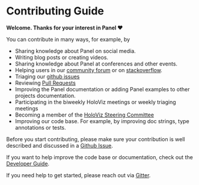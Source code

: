 # Contributing Guide

**Welcome. Thanks for your interest in Panel ❤️**

You can contribute in many ways, for example, by

- Sharing knowledge about Panel on social media.
- Writing blog posts or creating videos.
- Sharing knowledge about Panel at conferences and other events.
- Helping users in our [community forum](https://discourse.holoviz.org/) or on [stackoverflow](https://stackoverflow.com/questions/tagged/holoviz-panel).
- Triaging our [github issues](https://github.com/holoviz/panel/issues)
- Reviewing [Pull Requests](https://github.com/holoviz/panel/pulls)
- Improving the Panel documentation or adding Panel examples to other projects documentation.
- Participating in the biweekly HoloViz meetings or weekly triaging meetings
- Becoming a member of the [HoloViz Steering Committee](https://github.com/holoviz/holoviz/blob/main/doc/governance/org-docs/STEERING-COMMITTEE.md)
- Improving our code base. For example, by improving doc strings, type annotations or tests.

Before you start contributing, please make sure your contribution is well described and discussed in a [Github Issue](https://github.com/holoviz/panel/issues).

If you want to help improve the code base or documentation, check out the [Developer Guide](https://panel.holoviz.org/developer_guide/index.html).

If you need help to get started, please reach out via [Gitter](https://gitter.im/pyviz/pyviz).